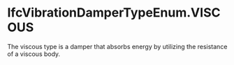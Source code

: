 IfcVibrationDamperTypeEnum.VISCOUS
==================================
The viscous type is a damper that absorbs energy by utilizing the resistance
of a viscous body.


